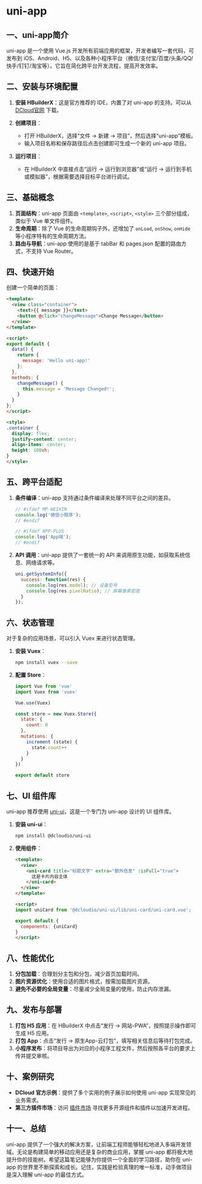 # uni-app

## 一、uni-app简介
uni-app 是一个使用 Vue.js 开发所有前端应用的框架，开发者编写一套代码，可发布到 iOS、Android、H5、以及各种小程序平台（微信/支付宝/百度/头条/QQ/快手/钉钉/淘宝等）。它旨在简化跨平台开发流程，提高开发效率。

## 二、安装与环境配置
1. **安装 HBuilderX**：这是官方推荐的 IDE，内置了对 uni-app 的支持。可以从 [DCloud官网](https://www.dcloud.io/hbuilderx.html) 下载。
2. **创建项目**：
    - 打开 HBuilderX，选择“文件 -> 新建 -> 项目”，然后选择“uni-app”模板。
    - 输入项目名称和保存路径后点击创建即可生成一个新的 uni-app 项目。

3. **运行项目**：
    - 在 HBuilderX 中直接点击“运行 -> 运行到浏览器”或“运行 -> 运行到手机或模拟器”，根据需要选择目标平台进行调试。

## 三、基础概念
1. **页面结构**：uni-app 页面由 `<template>`, `<script>`, `<style>` 三个部分组成，类似于 Vue 单文件组件。
2. **生命周期**：除了 Vue 的生命周期钩子外，还增加了 `onLoad`, `onShow`, `onHide` 等小程序特有的生命周期方法。
3. **路由与导航**：uni-app 使用的是基于 tabBar 和 pages.json 配置的路由方式，不支持 Vue Router。

## 四、快速开始
创建一个简单的页面：
```html
<template>
  <view class="container">
    <text>{{ message }}</text>
    <button @click="changeMessage">Change Message</button>
  </view>
</template>

<script>
export default {
  data() {
    return {
      message: 'Hello uni-app!'
    };
  },
  methods: {
    changeMessage() {
      this.message = 'Message Changed!';
    }
  }
};
</script>

<style>
.container {
  display: flex;
  justify-content: center;
  align-items: center;
  height: 100vh;
}
</style>
```

## 五、跨平台适配
1. **条件编译**：uni-app 支持通过条件编译来处理不同平台之间的差异。
    ```javascript
    // #ifdef MP-WEIXIN
    console.log('微信小程序');
    // #endif

    // #ifdef APP-PLUS
    console.log('App端');
    // #endif
    ```
2. **API 调用**：uni-app 提供了一套统一的 API 来调用原生功能，如获取系统信息、网络请求等。
    ```javascript
    uni.getSystemInfo({
      success: function(res) {
        console.log(res.model); // 设备型号
        console.log(res.pixelRatio); // 屏幕像素密度
      }
    });
    ```

## 六、状态管理
对于复杂的应用场景，可以引入 Vuex 来进行状态管理。
1. **安装 Vuex**：
    ```bash
    npm install vuex --save
    ```
2. **配置 Store**：
    ```javascript
    import Vue from 'vue'
    import Vuex from 'vuex'

    Vue.use(Vuex)

    const store = new Vuex.Store({
      state: {
        count: 0
      },
      mutations: {
        increment (state) {
          state.count++
        }
      }
    })

    export default store
    ```

## 七、UI 组件库
uni-app 推荐使用 [uni-ui](https://ext.dcloud.net.cn/plugin?id=55)，这是一个专门为 uni-app 设计的 UI 组件库。
1. **安装 uni-ui**：
    ```bash
    npm install @dcloudio/uni-ui
    ```
2. **使用组件**：
    ```html
    <template>
      <view>
        <uni-card title="标题文字" extra="额外信息" :isFull="true">
          这是卡片内容主体
        </uni-card>
      </view>
    </template>

    <script>
    import uniCard from '@dcloudio/uni-ui/lib/uni-card/uni-card.vue';

    export default {
      components: {uniCard}
    }
    </script>
    ```

## 八、性能优化
1. **分包加载**：合理划分主包和分包，减少首页加载时间。
2. **图片资源优化**：使用合适的图片格式，按需加载图片资源。
3. **避免不必要的全局变量**：尽量减少全局变量的使用，防止内存泄漏。

## 九、发布与部署
1. **打包 H5 应用**：在 HBuilderX 中点击“发行 -> 网站-PWA”，按照提示操作即可生成 H5 应用。
2. **打包 App**：点击“发行 -> 原生App-云打包”，填写相关信息后等待打包完成。
3. **小程序发布**：将项目导出为对应的小程序工程文件，然后按照各平台的要求上传并提交审核。

## 十、案例研究
- **DCloud 官方示例**：提供了多个实用的例子展示如何使用 uni-app 实现常见的业务需求。
- **第三方插件市场**：访问 [插件市场](https://ext.dcloud.net.cn/) 寻找更多开源组件和插件以加速开发进程。

## 十一、总结
uni-app 提供了一个强大的解决方案，让前端工程师能够轻松地进入多端开发领域。无论是构建简单的移动应用还是复杂的商业应用，掌握 uni-app 都将极大地提升你的技能树。希望这篇笔记能够为你提供一个全面的学习路径，助你在 uni-app 的世界里不断探索和成长。记住，实践是检验真理的唯一标准，动手做项目是深入理解 uni-app 的最佳方式。
